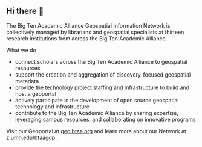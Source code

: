 ## Hi there 👋

The Big Ten Academic Alliance Geospatial Information Network is collectively managed by librarians and geospatial specialists at thirteen research institutions from across the Big Ten Academic Alliance.

What we do
* connect scholars across the Big Ten Academic Alliance to geospatial resources
* support the creation and aggregation of discovery-focused geospatial metadata
* provide the technology project staffing and infrastructure to build and host a geoportal
* actively participate in the development of open source geospatial technology and infrastructure
* contribute to the Big Ten Academic Alliance by sharing expertise, leveraging campus resources, and collaborating on innovative programs

Visit our Geoportal at [geo.btaa.org](https://geo.btaa.org) and learn more about our Network at [z.umn.edu/btaagdp](https://z.umn.edu/btaagdp) .
